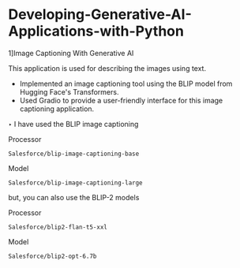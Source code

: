 # Developing-Generative-AI-Applications-with-Python

1]Image Captioning With Generative AI

  This application is used for describing the images using text.

  - Implemented an image captioning tool using the BLIP model from Hugging Face's Transformers.
  - Used Gradio to provide a user-friendly interface for this image captioning application.

‣ I have used the BLIP image captioning

Processor    
    
    Salesforce/blip-image-captioning-base

Model

    Salesforce/blip-image-captioning-large

but, you can also use the BLIP-2 models

Processor

    Salesforce/blip2-flan-t5-xxl

Model

    Salesforce/blip2-opt-6.7b

